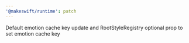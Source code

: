 ```yaml
---
'@makeswift/runtime': patch
---
```


Default emotion cache key update and RootStyleRegistry optional prop to set emotion cache key
